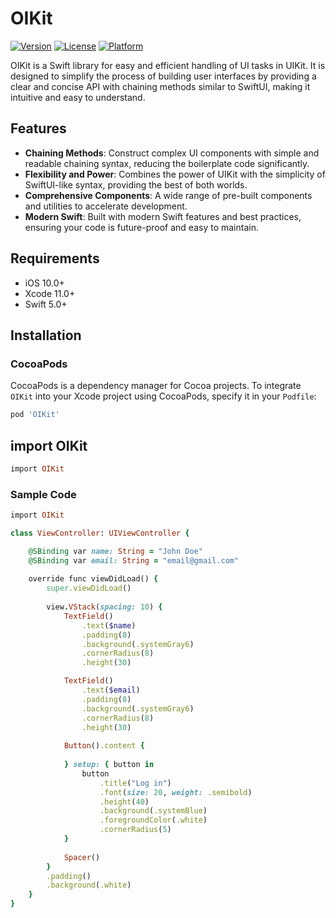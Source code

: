 # OIKit

[![Version](https://img.shields.io/cocoapods/v/OIKit.svg?style=flat)](https://cocoapods.org/pods/OIKit)
[![License](https://img.shields.io/cocoapods/l/OIKit.svg?style=flat)](https://cocoapods.org/pods/OIKit)
[![Platform](https://img.shields.io/cocoapods/p/OIKit.svg?style=flat)](https://cocoapods.org/pods/OIKit)

OIKit is a Swift library for easy and efficient handling of UI tasks in UIKit. It is designed to simplify the process of building user interfaces by providing a clear and concise API with chaining methods similar to SwiftUI, making it intuitive and easy to understand.

## Features

- **Chaining Methods**: Construct complex UI components with simple and readable chaining syntax, reducing the boilerplate code significantly.
- **Flexibility and Power**: Combines the power of UIKit with the simplicity of SwiftUI-like syntax, providing the best of both worlds.
- **Comprehensive Components**: A wide range of pre-built components and utilities to accelerate development.
- **Modern Swift**: Built with modern Swift features and best practices, ensuring your code is future-proof and easy to maintain.

## Requirements

- iOS 10.0+
- Xcode 11.0+
- Swift 5.0+

## Installation

### CocoaPods

CocoaPods is a dependency manager for Cocoa projects. To integrate `OIKit` into your Xcode project using CocoaPods, specify it in your `Podfile`:

```ruby
pod 'OIKit'
```

## import OIKit
```ruby
import OIKit
```

### Sample Code
```ruby
import OIKit

class ViewController: UIViewController {

    @SBinding var name: String = "John Doe"
    @SBinding var email: String = "email@gmail.com"
    
    override func viewDidLoad() {
        super.viewDidLoad()
        
        view.VStack(spacing: 10) {
            TextField()
                .text($name)
                .padding(8)
                .background(.systemGray6)
                .cornerRadius(8)
                .height(30)

            TextField()
                .text($email)
                .padding(8)
                .background(.systemGray6)
                .cornerRadius(8)
                .height(30)
            
            Button().content {
                
            } setup: { button in
                button
                    .title("Log in")
                    .font(size: 20, weight: .semibold)
                    .height(40)
                    .background(.systemBlue)
                    .foregroundColor(.white)
                    .cornerRadius(5)
            }
            
            Spacer()
        }
        .padding()
        .background(.white)
    }
}
```
